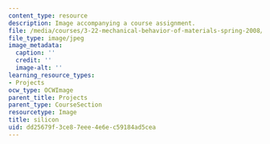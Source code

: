 ```yaml
---
content_type: resource
description: Image accompanying a course assignment.
file: /media/courses/3-22-mechanical-behavior-of-materials-spring-2008/dd25679f3ce87eee4e6ec59184ad5cea_silicon.jpg
file_type: image/jpeg
image_metadata:
  caption: ''
  credit: ''
  image-alt: ''
learning_resource_types:
- Projects
ocw_type: OCWImage
parent_title: Projects
parent_type: CourseSection
resourcetype: Image
title: silicon
uid: dd25679f-3ce8-7eee-4e6e-c59184ad5cea
---
```

